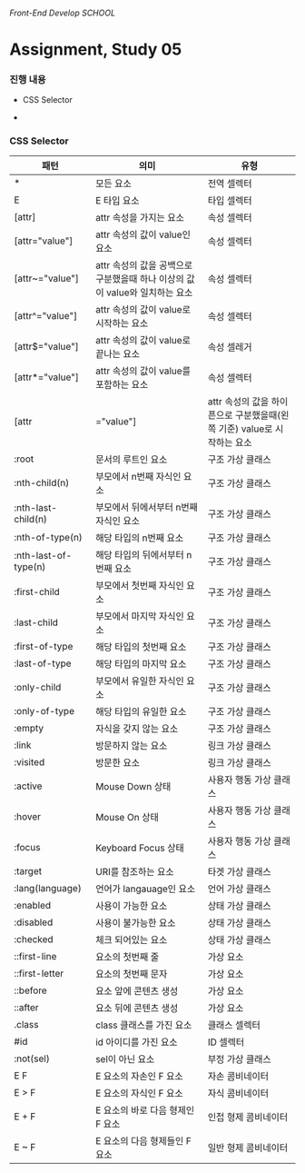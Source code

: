 ###### Front-End Develop SCHOOL

# Assignment, Study 05

### 진행 내용

-  CSS Selector

-

### CSS Selector

| 패턴 | 의미 | 유형 |
|----------------------|-----------------------------------------------------------------------------|-------------------------|
| * | 모든 요소 | 전역 셀렉터 |
| E | E 타입 요소 | 타입 셀렉터 |
| [attr] | attr 속성을 가지는 요소 | 속성 셀렉터 |
| [attr="value"] | attr 속성의 값이 value인 요소 | 속성 셀렉터 |
| [attr~="value"] | attr 속성의 값을 공백으로 구분했을때 하나 이상의 값이 value와 일치하는 요소 | 속성 셀렉터 |
| [attr^="value"] | attr 속성의 값이 value로 시작하는 요소 | 속성 셀렉터 |
| [attr$="value"] | attr 속성의 값이 value로 끝나는 요소 | 속성 셀레거 |
| [attr*="value"] | attr 속성의 값이 value를 포함하는 요소 | 속성 셀렉터 |
| [attr|="value"] | attr 속성의 값을 하이픈으로 구분했을때(왼쪽 기준) value로 시작하는 요소 | 속성 셀렉터 |
| :root | 문서의 루트인 요소 | 구조 가상 클래스 |
| :nth-child(n) | 부모에서 n번째 자식인 요소 | 구조 가상 클래스 |
| :nth-last-child(n) | 부모에서 뒤에서부터 n번째 자식인 요소 | 구조 가상 클래스 |
| :nth-of-type(n) | 해당 타입의 n번째 요소 | 구조 가상 클래스 |
| :nth-last-of-type(n) | 해당 타입의 뒤에서부터 n번째 요소 | 구조 가상 클래스 |
| :first-child | 부모에서 첫번째 자식인 요소 | 구조 가상 클래스 |
| :last-child | 부모에서 마지막 자식인 요소 | 구조 가상 클래스 |
| :first-of-type | 해당 타입의 첫번째 요소 | 구조 가상 클래스 |
| :last-of-type | 해당 타입의 마지막 요소 | 구조 가상 클래스 |
| :only-child | 부모에서 유일한 자식인 요소 | 구조 가상 클래스 |
| :only-of-type | 해당 타입의 유일한 요소 | 구조 가상 클래스 |
| :empty | 자식을 갖지 않는 요소 | 구조 가상 클래스 |
| :link | 방문하지 않는 요소 | 링크 가상 클래스 |
| :visited | 방문한 요소 | 링크 가상 클래스 |
| :active | Mouse Down 상태 | 사용자 행동 가상 클래스 |
| :hover | Mouse On 상태 | 사용자 행동 가상 클래스 |
| :focus | Keyboard Focus 상태 | 사용자 행동 가상 클래스 |
| :target | URI를 참조하는 요소 | 타겟 가상 클래스 |
| :lang(language) | 언어가 langauage인 요소 | 언어 가상 클래스 |
| :enabled | 사용이 가능한 요소 | 상태 가상 클래스 |
| :disabled | 사용이 불가능한 요소 | 상태 가상 클래스 |
| :checked | 체크 되어있는 요소 | 상태 가상 클래스 |
| ::first-line | 요소의 첫번째 줄 | 가상 요소 |
| ::first-letter | 요소의 첫번째 문자 | 가상 요소 |
| ::before | 요소 앞에 콘텐츠 생성 | 가상 요소 |
| ::after | 요소 뒤에 콘텐츠 생성 | 가상 요소 |
| .class | class 클래스를 가진 요소 | 클래스 셀렉터 |
| #id | id 아이디를 가진 요소 | ID 셀렉터 |
| :not(sel) | sel이 아닌 요소 | 부정 가상 클래스 |
| E F | E 요소의 자손인 F 요소 | 자손 콤비네이터 |
| E > F | E 요소의 자식인 F 요소 | 자식 콤비네이터 |
| E + F | E 요소의 바로 다음 형제인 F 요소 | 인접 형제 콤비네이터 |
| E ~ F | E 요소의 다음 형제들인 F요소 | 일반 형제 콤비네이터 |